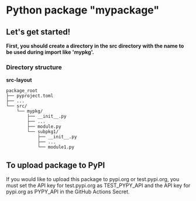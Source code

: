 # Python package "mypackage"

## Let's get started!

**First, you should create a directory in the src directory with the name to be used during import like 'mypkg'.**

### Directory structure
**src-layout**
```
package_root
├── pyproject.toml
├── ...
└── src/
    └── mypkg/
        ├── __init__.py
        ├── ...
        ├── module.py
        └── subpkg1/
            ├── __init__.py
            ├── ...
            └── module1.py
```


## To upload package to PyPI
If you would like to upload this package to pypi.org or test.pypi.org, you must set the API key for test.pypi.org as TEST_PYPY_API and the API key for pypi.org as PYPY_API in the GitHub Actions Secret.
